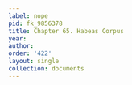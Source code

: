 ```yaml
---
label: nope
pid: fk_9856378
title: Chapter 65. Habeas Corpus
year: 
author: 
order: '422'
layout: single
collection: documents
---
```


